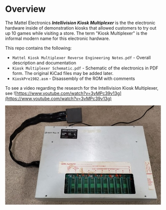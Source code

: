 # Overview

The Mattel Electronics **_Intellivision Kiosk Multiplexer_** is the the electronic hardware inside of demonstration kiosks that allowed customers to try out up 10 games while visiting a store.  The term "Kiosk Multiplexer" is the informal modern name for this electronic hardware.

This repo contains the following:
- `Mattel Kiosk Multiplexer Reverse Engineering Notes.pdf` - Overall description and documentation
- `Kiosk Multiplexer Schematic.pdf` - Schematic of the electronics in PDF form.  The original KiCad files may be added later.
- `KioskPre1982.asm` - Disassembly of the ROM with comments

To see a video regarding the research for the Intellivision Kiosk Multiplexer, see ![https://www.youtube.com/watch?v=3vMPc39v13g](https://www.youtube.com/watch?v=3vMPc39v13g)

![image of an Intellivision Kiosk Multiplexer](/Intellivision%20Kiosk%20Multiplexer.jpg)
